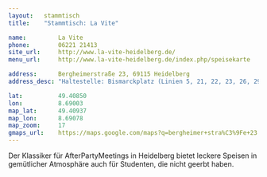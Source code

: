 ```yaml
---
layout:   stammtisch
title:    "Stammtisch: La Vite"

name:         La Vite
phone:        06221 21413
site_url:     http://www.la-vite-heidelberg.de/
menu_url:     http://www.la-vite-heidelberg.de/index.php/speisekarte 

address:      Bergheimerstraße 23, 69115 Heidelberg
address_desc: "Haltestelle: Bismarckplatz (Linien 5, 21, 22, 23, 26, 29, 31, 32, 33, 34, 35, 39, 720, 735, 752, 754, 755, 1004 und 1007)"

lat:          49.40850
lon:          8.69003
map_lat:      49.40937
map_lon:      8.69078
map_zoom:     17
gmaps_url:    https://maps.google.com/maps?q=bergheimer+stra%C3%9Fe+23
---
```

Der Klassiker für AfterPartyMeetings in Heidelberg bietet leckere Speisen in gemütlicher Atmosphäre auch für Studenten, die nicht geerbt haben.
